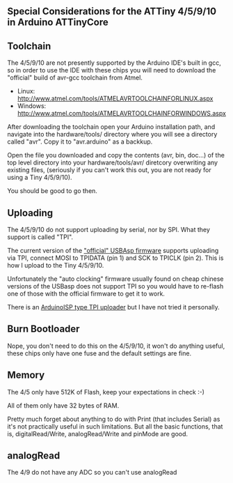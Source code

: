 Special Considerations for the ATTiny 4/5/9/10 in Arduino ATTinyCore
-------------------------------------------------------------------------------

## Toolchain

The 4/5/9/10 are not presently supported by the Arduino IDE's built in gcc, 
so in order to use the IDE with these chips you will need to download
the "official" build of avr-gcc toolchain from Atmel.

  * Linux: http://www.atmel.com/tools/ATMELAVRTOOLCHAINFORLINUX.aspx
  * Windows: http://www.atmel.com/tools/ATMELAVRTOOLCHAINFORWINDOWS.aspx


After downloading the toolchain open your Arduino installation path, and navigate into the hardware/tools/ directory where you will see a directory called "avr".  Copy it to "avr.arduino" as a backkup.

Open the file you downloaded and copy the contents  (avr, bin, doc...) of the top level directory into your hardware/tools/avr/ diretcory overwriting any existing files, (seriously if you can't work this out, you are not ready for using a Tiny 4/5/9/10).

You should be good to go then.

## Uploading

The 4/5/9/10 do not support uploading by serial, nor by SPI.  What they support is called "TPI".

The current version of the ["official" USBAsp firmware](http://www.fischl.de/usbasp/) supports uploading via TPI, connect MOSI to TPIDATA (pin 1) and SCK to TPICLK (pin 2).  This is how I upload to the Tiny 4/5/9/10.

Unfortunately the "auto clocking" firmware usually found on cheap chinese versions of the USBasp does not support TPI so you would have to re-flash one of those with the official firmware to get it to work.

There is an [ArduinoISP type TPI uploader](http://junkplusarduino.blogspot.co.nz/p/attiny10-resources.html) but I have not tried it personally.

## Burn Bootloader

Nope, you don't need to do this on the 4/5/9/10, it won't do anything useful, these chips only have one fuse and the default settings are fine.

## Memory

The 4/5 only have 512K of Flash, keep your expectations in check :-)

All of them only have 32 bytes of RAM.

Pretty much forget about anything to do with Print (that includes Serial) as it's not practically useful in such limitations.  But all the basic functions, that is, digitalRead/Write, analogRead/Write and pinMode are good.

## analogRead

The 4/9 do not have any ADC so you can't use analogRead
